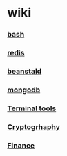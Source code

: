 # wiki

### [bash](jmmgr.github.io/bash)
### [redis](jmmgr.github.io/redis)
### [beanstald](jmmgr.github.io/beanstalkd)
### [mongodb](jmmgr.github.io/mongodb)
### [Terminal tools](jmmgr.github.io/terminal_tools)
### [Cryptogrhaphy](jmmgr.github.io/cryptography)
### [Finance](jmmgr.github.io/finance)

